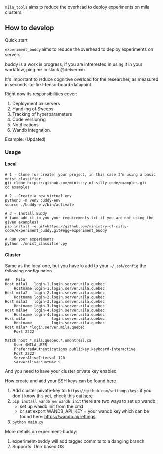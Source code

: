 `mila_tools` aims to reduce the overhead to deploy experiments on mila clusters.

## How to develop
Quick start

`experiment_buddy` aims to reduce the overhead to deploy experiments on servers.

buddy is a work in progress, if you are intrerested in using it in your workflow, ping me in slack @delvermm

It's important to reduce cognitive overload for the researcher, as measured in seconds-to-first-tensorboard-datapoint.

Right now its responsibilities cover:
1. Deployment on servers
1. Handling of Sweeps
1. Tracking of hyperparameters
1. Code versioning
1. Notifications
1. Wandb integration.

Example: (Updated)

### Usage

#### Local

```shell
# 1 - Clone [or create] your project, in this case I'm using a basic mnist_classifier 
git clone https://github.com/ministry-of-silly-code/examples.git
cd examples

# 2 - Create a new virtual env
python3 -m venv buddy-env
source ./buddy-env/bin/activate

# 3 - Install Buddy
# (and add it to you your requirements.txt if you are not using the given examples)
pip install -e git+https://github.com/ministry-of-silly-code/experiment_buddy.git#egg=experiment_buddy

# Run your experiments
python ./mnist_classifier.py
```

#### Cluster
Same as the local one, but you have to add to your `~/.ssh/config` the following configuration 

```shell
##   Mila
Host mila1   login-1.login.server.mila.quebec
    Hostname login-1.login.server.mila.quebec
Host mila2   login-2.login.server.mila.quebec
    Hostname login-2.login.server.mila.quebec
Host mila3   login-3.login.server.mila.quebec
    Hostname login-3.login.server.mila.quebec
Host mila4   login-4.login.server.mila.quebec
    Hostname login-4.login.server.mila.quebec
Host mila            login.server.mila.quebec
    Hostname         login.server.mila.quebec
Host mila* *login.server.mila.quebec
    Port 2222

Match host *.mila.quebec,*.umontreal.ca
    User $MILA_USER
    PreferredAuthentications publickey,keyboard-interactive
    Port 2222
    ServerAliveInterval 120
    ServerAliveCountMax 5
```

And you need to have your cluster private key enabled

How create and add your SSH keys can be found [here](https://docs.github.com/en/free-pro-team@latest/github/authenticating-to-github/adding-a-new-ssh-key-to-your-github-account) 

1. Add cluster private-key to: `https://github.com/settings/keys` if you don't know this yet, check this out [here](https://docs.github.com/en/free-pro-team@latest/github/authenticating-to-github/adding-a-new-ssh-key-to-your-github-account)
1. `pip install wandb && wandb init` there are two ways to set up wandb: 
    - set up wandb init from the cmd
    - or set export  WANDB_API_KEY = your wandb key which can be found here: https://wandb.ai/settings
1. `python main.py`

More details on experiment-buddy:
1. experiment-buddy will add tagged commits to a dangling branch 
2. Supports: Unix based OS
